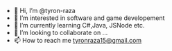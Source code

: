 - 👋 Hi, I’m @tyron-raza
- 👀 I’m interested in software and game developement
- 🌱 I’m currently learning C#,Java, JSNode etc.
- 💞️ I’m looking to collaborate on ...
- 📫 How to reach me tyronraza15@gmail.com

<!---
tyron-raza/tyron-raza is a ✨ special ✨ repository because its `README.md` (this file) appears on your GitHub profile.
You can click the Preview link to take a look at your changes.
--->
